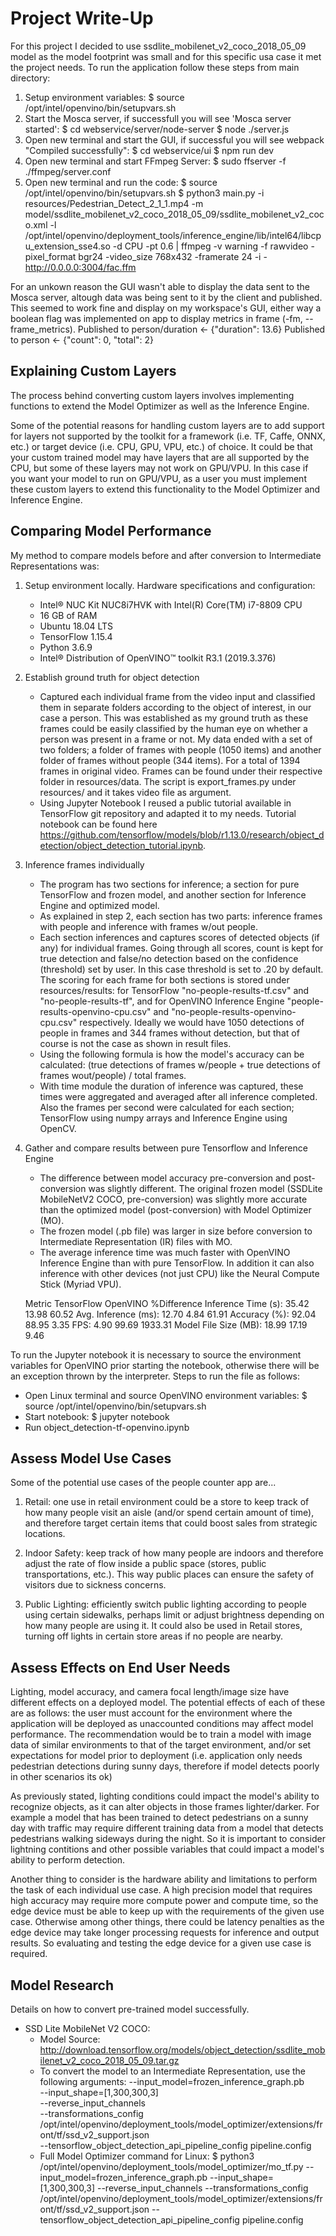 # Project Write-Up

For this project I decided to use ssdlite_mobilenet_v2_coco_2018_05_09 model as the model footprint was small and for this specific usa case it met the project needs. To run the application follow these steps from main directory:

  1. Setup environment variables: $ source /opt/intel/openvino/bin/setupvars.sh
  2. Start the Mosca server, if successfull you will see 'Mosca server started': 
      $ cd webservice/server/node-server
      $ node ./server.js
  3. Open new terminal and start the GUI, if successful you will see webpack "Compiled successfully":
      $ cd webservice/ui
      $ npm run dev
  4. Open new terminal and start FFmpeg Server:
      $ sudo ffserver -f ./ffmpeg/server.conf
  5. Open new terminal and run the code:
      $ source /opt/intel/openvino/bin/setupvars.sh
      $ python3 main.py -i resources/Pedestrian_Detect_2_1_1.mp4 -m model/ssdlite_mobilenet_v2_coco_2018_05_09/ssdlite_mobilenet_v2_coco.xml -l /opt/intel/openvino/deployment_tools/inference_engine/lib/intel64/libcpu_extension_sse4.so -d CPU -pt 0.6 | ffmpeg -v warning -f rawvideo -pixel_format bgr24 -video_size 768x432 -framerate 24 -i - http://0.0.0.0:3004/fac.ffm

For an unkown reason the GUI wasn't able to display the data sent to the Mosca server, altough data was being sent to it by the client and published. This seemed to work fine and display on my workspace's GUI, either way a boolean flag was implemented on app to display metrics in frame (-fm, --frame_metrics).
    Published to person/duration <- {"duration": 13.6}
    Published to person <- {"count": 0, "total": 2}


## Explaining Custom Layers

The process behind converting custom layers involves implementing functions to extend the Model Optimizer as well as the Inference Engine.

Some of the potential reasons for handling custom layers are to add support for layers not supported by the toolkit for a framework (i.e. TF, Caffe, ONNX, etc.) or target device (i.e. CPU, GPU, VPU, etc.) of choice.
It could be that your custom trained model may have layers that are all supported by the CPU, but some of these layers may not work on GPU/VPU. In this case if you want your model to run on GPU/VPU, as a user you must implement these custom layers to extend this functionality to the Model Optimizer and Inference Engine. 


## Comparing Model Performance

My method to compare models before and after conversion to Intermediate Representations was:
  
  1. Setup environment locally. Hardware specifications and configuration:
      - Intel® NUC Kit NUC8i7HVK with Intel(R) Core(TM) i7-8809 CPU
      - 16 GB of RAM
      - Ubuntu 18.04 LTS
      - TensorFlow 1.15.4
      - Python 3.6.9
      - Intel® Distribution of OpenVINO™ toolkit R3.1 (2019.3.376)

  2. Establish ground truth for object detection
      - Captured each individual frame from the video input and classified them in separate folders according to the object of interest, in our case a person. This was established as my ground truth as these frames could be easily classified by the human eye on whether a person was present in a frame or not. My data ended with a set of two folders; a folder of frames with people (1050 items) and another folder of frames without people (344 items). For a total of 1394 frames in original video. Frames can be found under their respective folder in resources/data. The script is export_frames.py under resources/ and it takes video file as argument.
      - Using Jupyter Notebook I reused a public tutorial available in TensorFlow git repository and adapted it to my needs. Tutorial notebook can be found here https://github.com/tensorflow/models/blob/r1.13.0/research/object_detection/object_detection_tutorial.ipynb.

  3. Inference frames individually
      - The program has two sections for inference; a section for pure TensorFlow and frozen model, and another section for Inference Engine and optimized model.
      - As explained in step 2, each section has two parts: inference frames with people and inference with frames w/out people. 
      - Each section inferences and captures scores of detected objects (if any) for individual frames. Going through all scores, count is kept for true detection and false/no detection based on the confidence (threshold) set by user. In this case threshold is set to .20 by default. The scoring for each frame for both sections is stored under resources/results: for TensorFlow "no-people-results-tf.csv" and "no-people-results-tf", and for OpenVINO Inference Engine "people-results-openvino-cpu.csv" and "no-people-results-openvino-cpu.csv" respectively. Ideally we would have 1050 detections of people in frames and 344 frames without detection, but that of course is not the case as shown in result files.
      - Using the following formula is how the model's accuracy can be calculated: (true detections of frames w/people + true detections of frames wout/people) / total frames.
      - With time module the duration of inference was captured, these times were aggregated and averaged after all inference completed. Also the frames per second were calculated for each section; TensorFlow using numpy arrays and Inference Engine using OpenCV.
  
  4. Gather and compare results between pure Tensorflow and Inference Engine
      - The difference between model accuracy pre-conversion and post-conversion was slightly different. The original frozen model (SSDLite MobileNetV2 COCO, pre-conversion) was slightly more accurate than the optimized model (post-conversion) with Model Optimizer (MO).
      - The frozen model (.pb file) was larger in size before conversion to Intermediate Representation (IR) files with MO.
      - The average inference time was much faster with OpenVINO Inference Engine than with pure TensorFlow. In addition it can also inference with other devices (not just CPU) like the Neural Compute Stick (Myriad VPU). 

      Metric                TensorFlow  OpenVINO  %Difference 
      Inference Time (s):   35.42       13.98     60.52 
      Avg. Inference (ms):  12.70       4.84      61.91 
      Accuracy (%):         92.04       88.95     3.35 
      FPS:                  4.90        99.69     1933.31 
      Model File Size (MB): 18.99       17.19     9.46

To run the Jupyter notebook it is necessary to source the environment variables for OpenVINO prior starting the notebook, otherwise there will be an exception thrown by the interpreter. Steps to run the file as follows:
  - Open Linux terminal and source OpenVINO environment variables: $ source /opt/intel/openvino/bin/setupvars.sh
  - Start notebook: $ jupyter notebook
  - Run object_detection-tf-openvino.ipynb 

## Assess Model Use Cases

Some of the potential use cases of the people counter app are...

  1. Retail: one use in retail environment could be a store to keep track of how many people visit an aisle (and/or spend certain amount of time), and therefore target certain items that could boost sales from strategic locations.

  2. Indoor Safety: keep track of how many people are indoors and therefore adjust the rate of flow inside a public space (stores, public transportations, etc.). This way public places can ensure the safety of visitors due to sickness concerns.

  3. Public Lighting: efficiently switch public lighting according to people using certain sidewalks, perhaps limit or adjust brightness depending on how many people are using it. It could also be used in Retail stores, turning off lights in certain store areas if no people are nearby.



## Assess Effects on End User Needs

Lighting, model accuracy, and camera focal length/image size have different effects on a deployed model. The potential effects of each of these are as follows: the user must account for the environment where the application will be deployed as unaccounted conditions may affect model performance. The recommendation would be to train a model with image data of similar environments to that of the target environment, and/or set expectations for model prior to deployment (i.e. application only needs pedestrian detections during sunny days, therefore if model detects poorly in other scenarios its ok)

As previously stated, lighting conditions could impact the model's ability to recognize objects, as it can alter objects in those frames lighter/darker. For example a model that has been trained to detect pedestrians on a sunny day with traffic may require different training data from a model that detects pedestrians walking sideways during the night. So it is important to consider lightning contitions and other possible variables that could impact a model's ability to perform detection.

Another thing to consider is the hardware ability and limitations to perform the task of each individual use case. A high precision model that requires high accuracy may require more compute power and compute time, so the edge device must be able to keep up with the requirements of the given use case. Otherwise among other things, there could be latency penalties as the edge device may take longer processing requests for inference and output results. So evaluating and testing the edge device for a given use case is required.


## Model Research

Details on how to convert pre-trained model successfully.

- SSD Lite MobileNet V2 COCO: 
  - Model Source: http://download.tensorflow.org/models/object_detection/ssdlite_mobilenet_v2_coco_2018_05_09.tar.gz
  - To convert the model to an Intermediate Representation, use the following arguments: 
    --input_model=frozen_inference_graph.pb \
    --input_shape=[1,300,300,3] \
    --reverse_input_channels \
    --transformations_config /opt/intel/openvino/deployment_tools/model_optimizer/extensions/front/tf/ssd_v2_support.json \
    --tensorflow_object_detection_api_pipeline_config pipeline.config
  - Full Model Optimizer command for Linux: $ python3 /opt/intel/openvino/deployment_tools/model_optimizer/mo_tf.py --input_model=frozen_inference_graph.pb --input_shape=[1,300,300,3] --reverse_input_channels --transformations_config /opt/intel/openvino/deployment_tools/model_optimizer/extensions/front/tf/ssd_v2_support.json --tensorflow_object_detection_api_pipeline_config pipeline.config